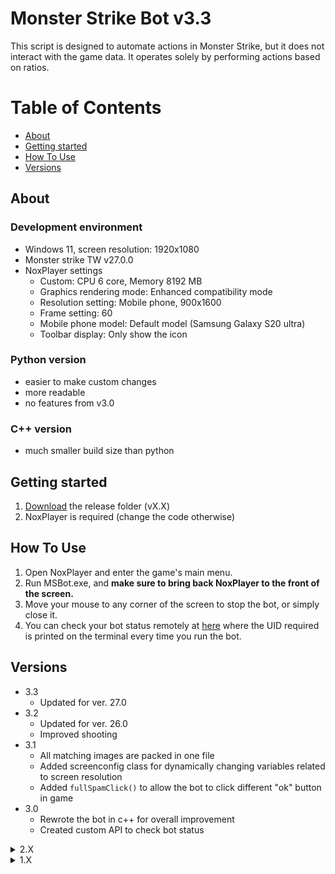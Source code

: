 # Monster Strike Bot v3.3

This script is designed to automate actions in Monster Strike, but it does not interact with the game data. It operates solely by performing actions based on ratios.

# Table of Contents
  - [About](#about)
  - [Getting started](#getting-started)
  - [How To Use](#how-to-use)
  - [Versions](#versions)

## About
### Development environment
- Windows 11, screen resolution: 1920x1080
- Monster strike TW v27.0.0
- NoxPlayer settings
  - Custom: CPU 6 core, Memory 8192 MB
  - Graphics rendering mode: Enhanced compatibility mode
  - Resolution setting: Mobile phone, 900x1600
  - Frame setting: 60
  - Mobile phone model: Default model (Samsung Galaxy S20 ultra)
  - Toolbar display: Only show the icon

### Python version
- easier to make custom changes
- more readable
- no features from v3.0

### C++ version
- much smaller build size than python

## Getting started

1. [Download](https://github.com/WanDur/Monster-Strike-Bot/releases/) the release folder (vX.X)
2. NoxPlayer is required (change the code otherwise)
## How To Use

1. Open NoxPlayer and enter the game's main menu.
2. Run MSBot.exe, and **make sure to bring back NoxPlayer to the front of the screen.**
3. Move your mouse to any corner of the screen to stop the bot, or simply close it.
4. You can check your bot status remotely at [here](https://msbot.pythonanywhere.com) where the UID required is printed on the terminal every time you run the bot.

## Versions
- 3.3
  - Updated for ver. 27.0
- 3.2
  - Updated for ver. 26.0
  - Improved shooting
- 3.1
  - All matching images are packed in one file
  - Added screenconfig class for dynamically changing variables related to screen resolution
  - Added `fullSpamClick()` to allow the bot to click different "ok" button in game
- 3.0
  - Rewrote the bot in c++ for overall improvement
  - Created custom API to check bot status

<details><summary>2.X</summary>

- 2.5
  - Minor fixes
  - Last version of python written bot
- 2.4
  - Logging is enabled by default
  - Cleaned up the directory
- 2.3
  - Added `logging` for debug mode
- 2.2
  - Code optimization
  - Small fixes
- 2.1
  - Small fixes
  - Improved error handling
- 2.0
  - Added a new launcher
  - Python files are packed into an .exe file and can be downloaded from the release section  
</details>
  
<details><summary>1.X</summary>

- 1.9
  - 1.9.2
    - Small fixes
  - 1.9.1
    - Small fixes
    - Added another click when returning to the menu
  - 1.9.0
    - Automatically uses advanced shortcuts
- 1.8
  - Added a new launch mode and modified the launcher
- 1.7
  - Automatically checks for updates (new libraries required)
- 1.6
  - Shows total time spent
  - Faster shooting
- 1.5
  - Created a function to run the remaining code once the lag is finished
  - Added card.png for the new function
- 1.4
  - Updated for ver. 25.0
  - Uses advanced shortcuts
- 1.3
  - Added more shooting angles
  - All shoots start from the middle
  - Records time
  - Automatically detects window size and position (WindowSizeChecker.exe removed)
  - Faster shooting
- 1.2
  - shoot faster
- 1.1
  - Added a long press feature to return to the last battle
  - Added support for two more resolutions
- 1.0
  - Initial release
</details>
